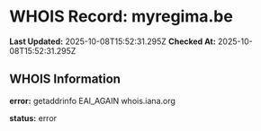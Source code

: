 # WHOIS Record: myregima.be

**Last Updated:** 2025-10-08T15:52:31.295Z
**Checked At:** 2025-10-08T15:52:31.295Z

## WHOIS Information

**error:** getaddrinfo EAI_AGAIN whois.iana.org

**status:** error

